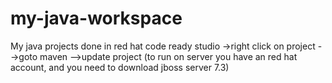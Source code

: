 # my-java-workspace
My java projects 
done in red hat code ready studio
->right click on project -->goto maven -->update project
(to run on server you have an red hat account, and you need to download jboss server 7.3)
